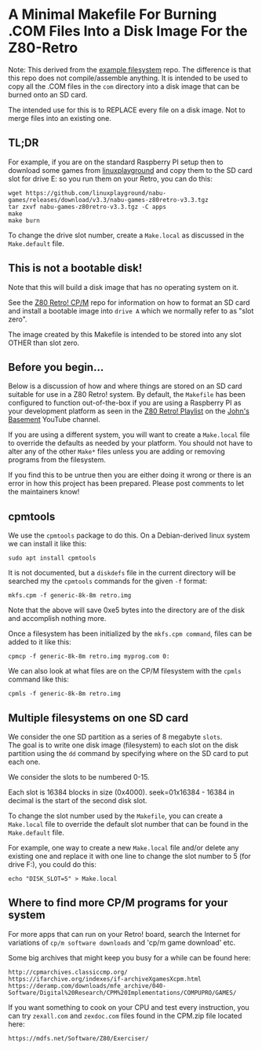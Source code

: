 # A Minimal Makefile For Burning .COM Files Into a Disk Image For the Z80-Retro

Note: This derived from the [example filesystem](https://github.com/Z80-Retro/example-filesystem) repo.  The difference is that this repo does not compile/assemble anything.  It is intended to be used to copy all the .COM files in the `com` directory into a disk image that can be burned onto an SD card.

The intended use for this is to REPLACE every file on a disk image.  Not to merge files into an
existing one.

## TL;DR

For example, if you are on the standard Raspberry PI setup then to download some games from [linuxplayground](https://github.com/linuxplayground/nabu-games/releases) and copy them to the SD card slot for drive E: so you run them on your Retro, you can do this:

	wget https://github.com/linuxplayground/nabu-games/releases/download/v3.3/nabu-games-z80retro-v3.3.tgz
	tar zxvf nabu-games-z80retro-v3.3.tgz -C apps
	make
	make burn

To change the drive slot number, create a `Make.local` as discussed in the `Make.default` file.

## This is not a bootable disk!

Note that this will build a disk image that has no operating system on it.

See the [Z80 Retro! CP/M](https://github.com/Z80-Retro/2063-Z80-cpm) repo for information on how to format
an SD card and install a bootable image into `drive A` which we normally refer to as "slot zero".

The image created by this Makefile is intended to be stored into any slot OTHER than slot zero.

## Before you begin...

Below is a discussion of how and where things are stored on an SD card suitable for use
in a Z80 Retro! system.  By default, the `Makefile` has been configured to function
out-of-the-box if you are using a Raspberry PI as your development platform as seen
in the 
[Z80 Retro! Playlist](https://youtube.com/playlist?list=PL3by7evD3F51Cf9QnsAEdgSQ4cz7HQZX5) 
on the [John's Basement](https://www.youtube.com/@johnsbasement) YouTube channel.

If you are using a different system, you will want to create a `Make.local` file to
override the defaults as needed by your platform.  You should not have to alter
any of the other `Make*` files unless you are adding or removing programs from the 
filesystem.

If you find this to be untrue then you are either doing it wrong or there is an error
in how this project has been prepared.  Please post comments to let the maintainers know!

## cpmtools

We use the `cpmtools` package to do this.  On a Debian-derived linux system we can install it like this:

	sudo apt install cpmtools

It is not documented, but a `diskdefs` file in the current directory will be searched my the `cpmtools` commands for the given `-f` format:

	mkfs.cpm -f generic-8k-8m retro.img

Note that the above will save 0xe5 bytes into the directory are of the disk and accomplish nothing more.

Once a filesystem has been initialized by the `mkfs.cpm command`, files can be added to it like this:

	cpmcp -f generic-8k-8m retro.img myprog.com 0:

We can also look at what files are on the CP/M filesystem with the `cpmls` command like this:

	cpmls -f generic-8k-8m retro.img

## Multiple filesystems on one SD card

We consider the one SD partition as a series of 8 megabyte `slots`.  
The goal is to write one disk image (filesystem) to each slot on the disk partition 
using the `dd` command by specifying where on the SD card to put each one.

We consider the slots to be numbered 0-15. 

Each slot is 16384 blocks in size (0x4000). seek=01x16384 - 16384 in decimal is the start of the
second disk slot. 

To change the slot number used by the `Makefile`, you can create a `Make.local` file to override
the default slot number that can be found in the `Make.default` file.

For example, one way to create a new `Make.local` file and/or delete any existing one and replace
it with one line to change the slot number to 5 (for drive F:), you could do this:

	echo "DISK_SLOT=5" > Make.local

## Where to find more CP/M programs for your system

For more apps that can run on your Retro! board, search the Internet for variations of `cp/m software downloads` and 'cp/m game download' etc.

Some big archives that might keep you busy for a while can be found here:

	http://cpmarchives.classiccmp.org/
	https://ifarchive.org/indexes/if-archiveXgamesXcpm.html
	https://deramp.com/downloads/mfe_archive/040-Software/Digital%20Research/CPM%20Implementations/COMPUPRO/GAMES/

If you want something to cook on your CPU and test every instruction, you can try
`zexall.com` and `zexdoc.com` files found in the CPM.zip file located here:

	https://mdfs.net/Software/Z80/Exerciser/

